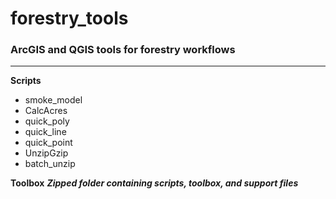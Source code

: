 # forestry_tools
### ArcGIS and QGIS tools for forestry workflows
---
**Scripts**
* smoke_model
* CalcAcres
* quick_poly
* quick_line
* quick_point
* UnzipGzip
* batch_unzip

**Toolbox**
***Zipped folder containing scripts, toolbox, and support files***
